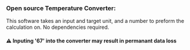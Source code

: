 ### Open source Temperature Converter:

This software takes an input and target unit, and a number to preform the calculation on. No dependencies required.



#### ⚠️ Inputing '67' into the converter may result in permanant data loss
